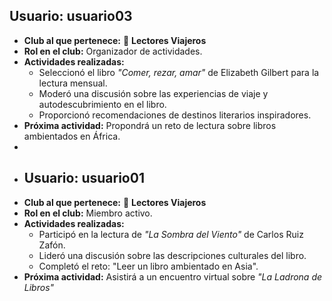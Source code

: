 ## Usuario: **usuario03**  
- **Club al que pertenece:** 📖 **Lectores Viajeros**  
- **Rol en el club:** Organizador de actividades.  
- **Actividades realizadas:**  
  - Seleccionó el libro *"Comer, rezar, amar"* de Elizabeth Gilbert para la lectura mensual.  
  - Moderó una discusión sobre las experiencias de viaje y autodescubrimiento en el libro.  
  - Proporcionó recomendaciones de destinos literarios inspiradores.  
- **Próxima actividad:** Propondrá un reto de lectura sobre libros ambientados en África.
-
- ## Usuario: **usuario01**  
- **Club al que pertenece:** 📖 **Lectores Viajeros**  
- **Rol en el club:** Miembro activo.  
- **Actividades realizadas:**  
  - Participó en la lectura de *"La Sombra del Viento"* de Carlos Ruiz Zafón.  
  - Lideró una discusión sobre las descripciones culturales del libro.  
  - Completó el reto: "Leer un libro ambientado en Asia".  
- **Próxima actividad:** Asistirá a un encuentro virtual sobre *"La Ladrona de Libros"*
